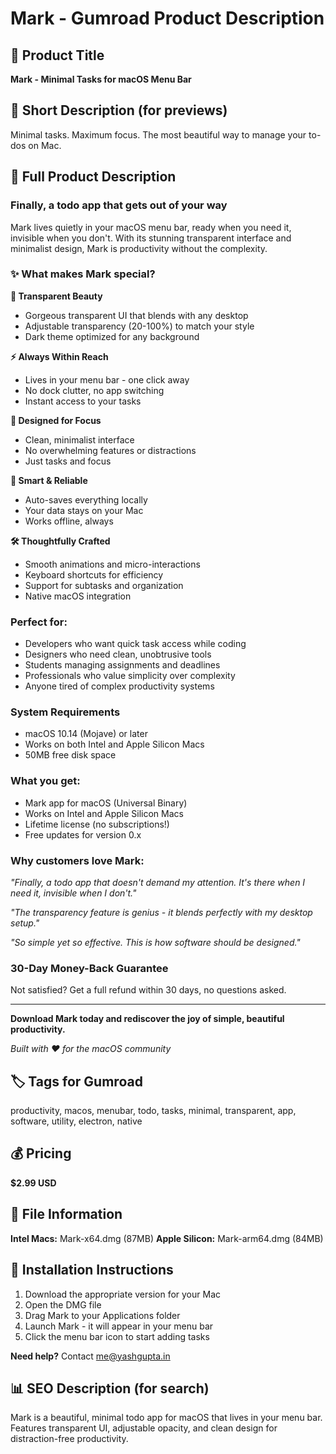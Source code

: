 # Mark - Gumroad Product Description

## 🎯 Product Title
**Mark - Minimal Tasks for macOS Menu Bar**

## 📝 Short Description (for previews)
Minimal tasks. Maximum focus. The most beautiful way to manage your to-dos on Mac.

## 📖 Full Product Description

### **Finally, a todo app that gets out of your way**

Mark lives quietly in your macOS menu bar, ready when you need it, invisible when you don't. With its stunning transparent interface and minimalist design, Mark is productivity without the complexity.

### **✨ What makes Mark special?**

**🌚 Transparent Beauty**
- Gorgeous transparent UI that blends with any desktop
- Adjustable transparency (20-100%) to match your style
- Dark theme optimized for any background

**⚡ Always Within Reach**
- Lives in your menu bar - one click away
- No dock clutter, no app switching
- Instant access to your tasks

**🎯 Designed for Focus**
- Clean, minimalist interface
- No overwhelming features or distractions
- Just tasks and focus

**💾 Smart & Reliable**
- Auto-saves everything locally
- Your data stays on your Mac
- Works offline, always

**🛠️ Thoughtfully Crafted**
- Smooth animations and micro-interactions
- Keyboard shortcuts for efficiency
- Support for subtasks and organization
- Native macOS integration

### **Perfect for:**
- Developers who want quick task access while coding
- Designers who need clean, unobtrusive tools
- Students managing assignments and deadlines
- Professionals who value simplicity over complexity
- Anyone tired of complex productivity systems

### **System Requirements**
- macOS 10.14 (Mojave) or later
- Works on both Intel and Apple Silicon Macs
- 50MB free disk space

### **What you get:**
- Mark app for macOS (Universal Binary)
- Works on Intel and Apple Silicon Macs
- Lifetime license (no subscriptions!)
- Free updates for version 0.x

### **Why customers love Mark:**

*"Finally, a todo app that doesn't demand my attention. It's there when I need it, invisible when I don't."*

*"The transparency feature is genius - it blends perfectly with my desktop setup."*

*"So simple yet so effective. This is how software should be designed."*

### **30-Day Money-Back Guarantee**
Not satisfied? Get a full refund within 30 days, no questions asked.

---

**Download Mark today and rediscover the joy of simple, beautiful productivity.**

*Built with ❤️ for the macOS community*

## 🏷️ Tags for Gumroad
productivity, macos, menubar, todo, tasks, minimal, transparent, app, software, utility, electron, native

## 💰 Pricing
**$2.99 USD**

## 📂 File Information
**Intel Macs:** Mark-x64.dmg (87MB)
**Apple Silicon:** Mark-arm64.dmg (84MB)

## 🔧 Installation Instructions
1. Download the appropriate version for your Mac
2. Open the DMG file
3. Drag Mark to your Applications folder
4. Launch Mark - it will appear in your menu bar
5. Click the menu bar icon to start adding tasks

**Need help?** Contact me@yashgupta.in

## 📊 SEO Description (for search)
Mark is a beautiful, minimal todo app for macOS that lives in your menu bar. Features transparent UI, adjustable opacity, and clean design for distraction-free productivity. 